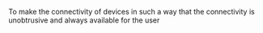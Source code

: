 To make the connectivity of devices in such a way that the connectivity is unobtrusive and always available for the user
